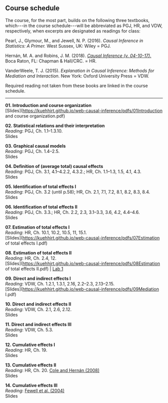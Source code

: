 
## Course schedule

The course, for the most part, builds on the following three textbooks, which---in the course schedule---will be abbreviated as PGJ, HR, and VDW, respectively, when excerpts are designated as readings for class:

Pearl, J., Glymour, M., and Jewell, N. P. (2016). *Causal Inference in Statistics: A Primer.* West Sussex, UK: Wiley = PGJ.

Hernán, M. A. and Robins, J. M. (2018). [*Causal Inference (v. 04-10-17).*]( http://www.hsph.harvard.edu/miguel-hernan/causal-inference-book/) Boca Raton, FL: Chapman & Hall/CRC. = HR.

VanderWeele, T. J. (2015). *Explanation in Causal Inference: Methods for Mediation and Interaction.* New York: Oxford University Press = VDW.

Required reading not taken from these books are linked in the course schedule.

* * * 

**01. Introduction and course organization**  
[Slides](https://kuehhirt.github.io/web-causal-inference/pdfs/01Introduction and course organization.pdf)

**02. Statistical relations and their interpretation**  
*Reading*: PGJ, Ch. 1.1–1.3.10.  
Slides

**03. Graphical causal models**  
*Reading*: PGJ, Ch. 1.4–2.5.  
Slides

**04. Definition of (average total) causal effects**  
*Reading*: PGJ, Ch. 3.1, 4.1–4.2.2, 4.3.2.; HR, Ch. 1.1–1.3, 1.5, 4.1, 4.3.  
Slides

**05. Identification of total effects I**  
*Reading*: PGJ, Ch. 3.2 (until p.58); HR, Ch. 2.1, 7.1, 7.2, 8.1, 8.2, 8.3, 8.4.  
Slides

**06. Identification of total effects II**  
*Reading*: PGJ, Ch. 3.3.; HR, Ch. 2.2, 2.3, 3.1–3.3, 3.6, 4.2, 4.4–4.6.  
Slides

**07. Estimation of total effects I**  
*Reading*: HR, Ch. 10.1, 10.2, 10.5, 11, 15.1.  
[Slides](https://kuehhirt.github.io/web-causal-inference/pdfs/07Estimation of total effects I.pdf)

**08. Estimation of total effects II**  
*Reading*: HR, Ch. 2.4, 12.  
[Slides](https://kuehhirt.github.io/web-causal-inference/pdfs/08Estimation of total effects II.pdf) | 
[Lab 1](https://kuehhirt.github.io/web-causal-inference/pdfs/01labte.pdf)

**09. Direct and indirect effects I**  
*Reading*: VDW, Ch. 1.2.1, 1.3.1, 2.16, 2.2–2.3, 2.13–2.15.  
[Slides](https://kuehhirt.github.io/web-causal-inference/pdfs/09Mediation I.pdf)

**10. Direct and indirect effects II**  
*Reading*: VDW, Ch. 2.1, 2.6, 2.12.  
Slides

**11. Direct and indirect effects III**  
*Reading*: VDW, Ch. 5.3.  
Slides

**12. Cumulative effects I**  
*Reading*: HR, Ch. 19.  
Slides

**13. Cumulative effects II**  
*Reading*: HR, Ch. 20. [Cole and Hernán (2008)](https://doi.org/10.1093/aje/kwn164)  
Slides

**14. Cumulative effects III**  
*Reading*: [Fewell et al. (2004)](http://www.stata-journal.com/sjpdf.html?articlenum=st0075)  
Slides
